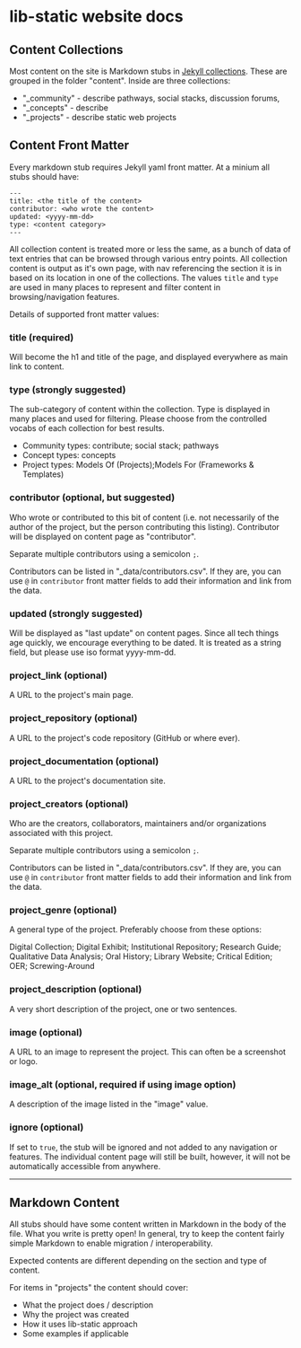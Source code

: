 # lib-static website docs

## Content Collections

Most content on the site is Markdown stubs in [Jekyll collections](https://jekyllrb.com/docs/collections/).
These are grouped in the folder "content".
Inside are three collections:

- "_community" - describe pathways, social stacks, discussion forums, 
- "_concepts" - describe 
- "_projects" - describe static web projects 

## Content Front Matter 

Every markdown stub requires Jekyll yaml front matter. 
At a minium all stubs should have:

```
---
title: <the title of the content>
contributor: <who wrote the content>
updated: <yyyy-mm-dd>
type: <content category>
---
```

All collection content is treated more or less the same, as a bunch of data of text entries that can be browsed through various entry points.
All collection content is output as it's own page, with nav referencing the section it is in based on its location in one of the collections. 
The values `title` and `type` are used in many places to represent and filter content in browsing/navigation features. 

Details of supported front matter values:

### title (required)

Will become the h1 and title of the page, and displayed everywhere as main link to content.

### type (strongly suggested)

The sub-category of content within the collection. 
Type is displayed in many places and used for filtering.
Please choose from the controlled vocabs of each collection for best results.

- Community types: contribute; social stack; pathways
- Concept types: concepts
- Project types: Models Of (Projects);Models For (Frameworks & Templates)

### contributor (optional, but suggested)

Who wrote or contributed to this bit of content (i.e. not necessarily of the author of the project, but the person contributing this listing). 
Contributor will be displayed on content page as "contributor".

Separate multiple contributors using a semicolon `;`.

Contributors can be listed in "_data/contributors.csv".
If they are, you can use `@` in `contributor` front matter fields to add their information and link from the data.

###  updated (strongly suggested)

Will be displayed as "last update" on content pages.
Since all tech things age quickly, we encourage everything to be dated.
It is treated as a string field, but please use iso format yyyy-mm-dd.

### project_link (optional)

A URL to the project's main page.

### project_repository (optional)

A URL to the project's code repository (GitHub or where ever).

### project_documentation (optional)

A URL to the project's documentation site.

### project_creators (optional)

Who are the creators, collaborators, maintainers and/or organizations associated with this project.

Separate multiple contributors using a semicolon `;`.

Contributors can be listed in "_data/contributors.csv".
If they are, you can use `@` in `contributor` front matter fields to add their information and link from the data.

### project_genre (optional)

A general type of the project.
Preferably choose from these options:

Digital Collection; Digital Exhibit; Institutional Repository; Research Guide; Qualitative Data Analysis; Oral History; Library Website; Critical Edition; OER; Screwing-Around

### project_description (optional)

A very short description of the project, one or two sentences.

### image (optional)

A URL to an image to represent the project. 
This can often be a screenshot or logo.

### image_alt (optional, required if using image option)

A description of the image listed in the "image" value. 

### ignore (optional)

If set to `true`, the stub will be ignored and not added to any navigation or features.
The individual content page will still be built, however, it will not be automatically accessible from anywhere.

--------

## Markdown Content

All stubs should have some content written in Markdown in the body of the file.
What you write is pretty open! 
In general, try to keep the content fairly simple Markdown to enable migration / interoperability. 

Expected contents are different depending on the section and type of content.

For items in "projects" the content should cover:

- What the project does / description
- Why the project was created
- How it uses lib-static approach
- Some examples if applicable
